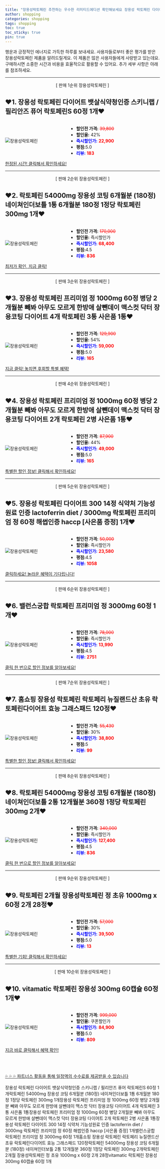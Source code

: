 ```yaml
---
title: "장용성락토페린 추천하는 우수한 리미티드에디션 확인해보세요 장용성 락토페린 다이어트 뱃살식약청인증 스키니랩"
author: shopping
categories: shopping
tags: shopping
toc: true
toc_sticky: true
pin: true
---
```

행운과 긍정적인 에너지로 가득한 하루를 보내세요. 사용자들로부터 좋은 평가를 받은 장용성락토페린 제품을 알려드릴게요. 이 제품은 많은 사용자들에게 사랑받고 있는데요. 구매하시면 소중한 시간과 비용을 효율적으로 활용할 수 있어요. 추가 세부 사항은 아래를 참조하세요.

---
<p class="toplist" style="margin: 0 auto; display: block; width: fit-content;">[ 판매 1순위 장용성락토페린 ]</p>

<h2><strong>❤️1. 장용성 락토페린 다이어트 뱃살식약청인증 스키니랩 / 필리안즈 퓨어 락토페린S 60정 1개❤️</strong></h2>

<div style="display: flex; align-items: center;">
    <div style="flex: 0.4;">
        <img src="https://thumbnail7.coupangcdn.com/thumbnails/remote/230x230ex/image/vendor_inventory/54ae/03ee0179b9addaf31b1306bdd7d9512e448706c945fcd205ebf069914894.png" alt="장용성락토페린" style="max-width: 100%;">
    </div>
    <div style="flex: 0.6; margin-left: 10px;">
        <ul>
            <li><strong>할인전 가격:</strong> <del style="color: red;">39,800</del></li>
            <li><strong>할인율:</strong> 42%</li>
            <li><span style='color:blue'><strong>즉시할인가:</strong></span> <span style='color:red'><strong>22,900</strong></span></li>
            <li><strong>평점:</strong>5.0</li>
            <li><span style='color:blue'><strong>리뷰:</strong></span> <span style='color:red'><strong>183</strong></span></li>
        </ul>
    </div>
</div>
<div class="center">
    <a href="https://selin100587.github.io?lptag=AF9450613&subid=githubio&pageKey=7447136388&traceid=V0-153&itemId=21131143742&vendorItemId=88187272649" class="myButton">
        한정된 시간! 클릭해서 확인하세요!
    </a>
</div>


---
<p class="toplist" style="margin: 0 auto; display: block; width: fit-content;">[ 판매 2순위 장용성락토페린 ]</p>

<h2><strong>❤️2. 락토페린 54000mg 장용성 코팅 6개월분 (180정) 네이쳐인더보틀 1통 6개월분 180정 1정당 락토페린 300mg 1개❤️</strong></h2>

<div style="display: flex; align-items: center;">
    <div style="flex: 0.4;">
        <img src="https://thumbnail8.coupangcdn.com/thumbnails/remote/230x230ex/image/vendor_inventory/d871/18c92e22dfef816479393e5a7b509063c25926d5decb7bfd2d64fc5fdfef.jpg" alt="장용성락토페린" style="max-width: 100%;">
    </div>
    <div style="flex: 0.6; margin-left: 10px;">
        <ul>
            <li><strong>할인전 가격:</strong> <del style="color: red;">170,000</del></li>
            <li><strong>할인율:</strong> 즉시할인가</li>
            <li><span style='color:blue'><strong>즉시할인가:</strong></span> <span style='color:red'><strong>68,400</strong></span></li>
            <li><strong>평점:</strong>4.5</li>
            <li><span style='color:blue'><strong>리뷰:</strong></span> <span style='color:red'><strong>836</strong></span></li>
        </ul>
    </div>
</div>
<div class="center">
    <a href="https://selin100587.github.io?lptag=AF9450613&subid=githubio&pageKey=6946847447&traceid=V0-153&itemId=16864467321&vendorItemId=84046210535" class="myButton">
        최저가 확인, 지금 클릭!
    </a>
</div>


---
<p class="toplist" style="margin: 0 auto; display: block; width: fit-content;">[ 판매 3순위 장용성락토페린 ]</p>

<h2><strong>❤️3. 장용성 락토페린 프리미엄 정 1000mg 60정 병당 2개월분 빼봐 아무도 모르게 한방애 살뺀데이 맥스컷 닥터 장용코팅 다이어트 4개 락토페린 3통 사은품 1통❤️</strong></h2>

<div style="display: flex; align-items: center;">
    <div style="flex: 0.4;">
        <img src="https://thumbnail9.coupangcdn.com/thumbnails/remote/230x230ex/image/vendor_inventory/00ee/33d858f2cdda9fadea2ec2e6e435fc23c64e9e14c5384e1684706d8af657.png" alt="장용성락토페린" style="max-width: 100%;">
    </div>
    <div style="flex: 0.6; margin-left: 10px;">
        <ul>
            <li><strong>할인전 가격:</strong> <del style="color: red;">129,900</del></li>
            <li><strong>할인율:</strong> 54%</li>
            <li><span style='color:blue'><strong>즉시할인가:</strong></span> <span style='color:red'><strong>59,000</strong></span></li>
            <li><strong>평점:</strong>5.0</li>
            <li><span style='color:blue'><strong>리뷰:</strong></span> <span style='color:red'><strong>165</strong></span></li>
        </ul>
    </div>
</div>
<div class="center">
    <a href="https://selin100587.github.io?lptag=AF9450613&subid=githubio&pageKey=7679283600&traceid=V0-153&itemId=20507004431&vendorItemId=83472593361" class="myButton">
        지금 클릭! 놓치면 후회할 특별 혜택!
    </a>
</div>


---
<p class="toplist" style="margin: 0 auto; display: block; width: fit-content;">[ 판매 4순위 장용성락토페린 ]</p>

<h2><strong>❤️4. 장용성 락토페린 프리미엄 정 1000mg 60정 병당 2개월분 빼봐 아무도 모르게 한방애 살뺀데이 맥스컷 닥터 장용코팅 다이어트 2개 락토페린 2병 사은품 1통❤️</strong></h2>

<div style="display: flex; align-items: center;">
    <div style="flex: 0.4;">
        <img src="https://thumbnail9.coupangcdn.com/thumbnails/remote/230x230ex/image/vendor_inventory/9583/1ef99ca1feb9469b081dbc42ef6c83c68eb0b7ec4b25ae327aee91c90d6e.png" alt="장용성락토페린" style="max-width: 100%;">
    </div>
    <div style="flex: 0.6; margin-left: 10px;">
        <ul>
            <li><strong>할인전 가격:</strong> <del style="color: red;">87,900</del></li>
            <li><strong>할인율:</strong> 44%</li>
            <li><span style='color:blue'><strong>즉시할인가:</strong></span> <span style='color:red'><strong>49,000</strong></span></li>
            <li><strong>평점:</strong>5.0</li>
            <li><span style='color:blue'><strong>리뷰:</strong></span> <span style='color:red'><strong>165</strong></span></li>
        </ul>
    </div>
</div>
<div class="center">
    <a href="https://selin100587.github.io?lptag=AF9450613&subid=githubio&pageKey=7679283600&traceid=V0-153&itemId=20507004436&vendorItemId=83472593350" class="myButton">
        특별한 할인 정보! 클릭해서 확인하세요!
    </a>
</div>


---
<p class="toplist" style="margin: 0 auto; display: block; width: fit-content;">[ 판매 5순위 장용성락토페린 ]</p>

<h2><strong>❤️5. 장용성 락토페린 다이어트 300 14정 식약처 기능성원료 인증 lactoferrin diet / 3000mg 락토페린 프리미엄 정 60정 해썹인증 haccp [사은품 증정] 1개❤️</strong></h2>

<div style="display: flex; align-items: center;">
    <div style="flex: 0.4;">
        <img src="https://thumbnail10.coupangcdn.com/thumbnails/remote/230x230ex/image/vendor_inventory/962b/f35644cc76504b4025197f1990adb3a685e4121e5ffb6e18c6f344e2dc76.png" alt="장용성락토페린" style="max-width: 100%;">
    </div>
    <div style="flex: 0.6; margin-left: 10px;">
        <ul>
            <li><strong>할인전 가격:</strong> <del style="color: red;">50,000</del></li>
            <li><strong>할인율:</strong> 즉시할인가</li>
            <li><span style='color:blue'><strong>즉시할인가:</strong></span> <span style='color:red'><strong>23,580</strong></span></li>
            <li><strong>평점:</strong>4.5</li>
            <li><span style='color:blue'><strong>리뷰:</strong></span> <span style='color:red'><strong>1058</strong></span></li>
        </ul>
    </div>
</div>
<div class="center">
    <a href="https://selin100587.github.io?lptag=AF9450613&subid=githubio&pageKey=7313217158&traceid=V0-153&itemId=19685940722&vendorItemId=88375274742" class="myButton">
        클릭하세요! 놀라운 혜택이 기다립니다!
    </a>
</div>


---
<p class="toplist" style="margin: 0 auto; display: block; width: fit-content;">[ 판매 6순위 장용성락토페린 ]</p>

<h2><strong>❤️6. 밸런스궁합 락토페린 프리미엄 정 3000mg 60정 1개❤️</strong></h2>

<div style="display: flex; align-items: center;">
    <div style="flex: 0.4;">
        <img src="https://thumbnail9.coupangcdn.com/thumbnails/remote/230x230ex/image/vendor_inventory/3c95/d4383901cc98058caf5aa6a1ae4df53a3bcb9ea53d8ba7c358e0138974af.jpg" alt="장용성락토페린" style="max-width: 100%;">
    </div>
    <div style="flex: 0.6; margin-left: 10px;">
        <ul>
            <li><strong>할인전 가격:</strong> <del style="color: red;">78,000</del></li>
            <li><strong>할인율:</strong> 즉시할인가</li>
            <li><span style='color:blue'><strong>즉시할인가:</strong></span> <span style='color:red'><strong>13,990</strong></span></li>
            <li><strong>평점:</strong>4.5</li>
            <li><span style='color:blue'><strong>리뷰:</strong></span> <span style='color:red'><strong>2751</strong></span></li>
        </ul>
    </div>
</div>
<div class="center">
    <a href="https://selin100587.github.io?lptag=AF9450613&subid=githubio&pageKey=7350468370&traceid=V0-153&itemId=18913813512&vendorItemId=86086360510" class="myButton">
        클릭 한 번으로 할인 정보를 알아보세요!
    </a>
</div>


---
<p class="toplist" style="margin: 0 auto; display: block; width: fit-content;">[ 판매 7순위 장용성락토페린 ]</p>

<h2><strong>❤️7. 홈쇼핑 장용성 락토페린 락토페리 뉴질랜드산 초유 락토페린다이어트 효능 그래스패드 120정❤️</strong></h2>

<div style="display: flex; align-items: center;">
    <div style="flex: 0.4;">
        <img src="https://thumbnail6.coupangcdn.com/thumbnails/remote/230x230ex/image/vendor_inventory/87be/0d692a8328d9288e5d62fb01bc60cce010795020729e36785099c56e75fd.png" alt="장용성락토페린" style="max-width: 100%;">
    </div>
    <div style="flex: 0.6; margin-left: 10px;">
        <ul>
            <li><strong>할인전 가격:</strong> <del style="color: red;">55,430</del></li>
            <li><strong>할인율:</strong> 30%</li>
            <li><span style='color:blue'><strong>즉시할인가:</strong></span> <span style='color:red'><strong>38,800</strong></span></li>
            <li><strong>평점:</strong>5</li>
            <li><span style='color:blue'><strong>리뷰:</strong></span> <span style='color:red'><strong>99</strong></span></li>
        </ul>
    </div>
</div>
<div class="center">
    <a href="https://selin100587.github.io?lptag=AF9450613&subid=githubio&pageKey=8198516611&traceid=V0-153&itemId=23491330965&vendorItemId=90517788220" class="myButton">
        특별한 할인 정보! 클릭해서 확인하세요!
    </a>
</div>


---
<p class="toplist" style="margin: 0 auto; display: block; width: fit-content;">[ 판매 8순위 장용성락토페린 ]</p>

<h2><strong>❤️8. 락토페린 54000mg 장용성 코팅 6개월분 (180정) 네이쳐인더보틀 2통 12개월분 360정 1정당 락토페린 300mg 2개❤️</strong></h2>

<div style="display: flex; align-items: center;">
    <div style="flex: 0.4;">
        <img src="https://thumbnail9.coupangcdn.com/thumbnails/remote/230x230ex/image/vendor_inventory/f02c/50da6ddc7497ee47244dd7bcfbbe3a6da9807b744eafc43a35ee8eebc97e.jpg" alt="장용성락토페린" style="max-width: 100%;">
    </div>
    <div style="flex: 0.6; margin-left: 10px;">
        <ul>
            <li><strong>할인전 가격:</strong> <del style="color: red;">340,000</del></li>
            <li><strong>할인율:</strong> 즉시할인가</li>
            <li><span style='color:blue'><strong>즉시할인가:</strong></span> <span style='color:red'><strong>127,400</strong></span></li>
            <li><strong>평점:</strong>4.5</li>
            <li><span style='color:blue'><strong>리뷰:</strong></span> <span style='color:red'><strong>836</strong></span></li>
        </ul>
    </div>
</div>
<div class="center">
    <a href="https://selin100587.github.io?lptag=AF9450613&subid=githubio&pageKey=6946847447&traceid=V0-153&itemId=16864467315&vendorItemId=84046210545" class="myButton">
        클릭 한 번으로 할인 정보를 알아보세요!
    </a>
</div>


---
<p class="toplist" style="margin: 0 auto; display: block; width: fit-content;">[ 판매 9순위 장용성락토페린 ]</p>

<h2><strong>❤️9. 락토페린 2개월 장용성락토페린 정 초유 1000mg x 60정 2개 28정❤️</strong></h2>

<div style="display: flex; align-items: center;">
    <div style="flex: 0.4;">
        <img src="https://thumbnail9.coupangcdn.com/thumbnails/remote/230x230ex/image/vendor_inventory/51a3/921470fad214ac9742015087dd20d5d5915f86c47643fb339aacf413c607.jpeg" alt="장용성락토페린" style="max-width: 100%;">
    </div>
    <div style="flex: 0.6; margin-left: 10px;">
        <ul>
            <li><strong>할인전 가격:</strong> <del style="color: red;">57,000</del></li>
            <li><strong>할인율:</strong> 30%</li>
            <li><span style='color:blue'><strong>즉시할인가:</strong></span> <span style='color:red'><strong>39,500</strong></span></li>
            <li><strong>평점:</strong>5.0</li>
            <li><span style='color:blue'><strong>리뷰:</strong></span> <span style='color:red'><strong>13</strong></span></li>
        </ul>
    </div>
</div>
<div class="center">
    <a href="https://selin100587.github.io?lptag=AF9450613&subid=githubio&pageKey=8112751865&traceid=V0-153&itemId=15401894011&vendorItemId=82621896549" class="myButton">
        특별한 기회! 클릭해서 확인하세요!
    </a>
</div>


---
<p class="toplist" style="margin: 0 auto; display: block; width: fit-content;">[ 판매 10순위 장용성락토페린 ]</p>

<h2><strong>❤️10. vitamatic 락토페린 장용성 300mg 60캡슐 60정 1개❤️</strong></h2>

<div style="display: flex; align-items: center;">
    <div style="flex: 0.4;">
        <img src="https://thumbnail9.coupangcdn.com/thumbnails/remote/230x230ex/image/vendor_inventory/fb9b/06320a6d6e48f4a84dbb5eead432b4d6a557a705e8a643ef57dadd526147.jpg" alt="장용성락토페린" style="max-width: 100%;">
    </div>
    <div style="flex: 0.6; margin-left: 10px;">
        <ul>
            <li><strong>할인전 가격:</strong> <del style="color: red;">999,000</del></li>
            <li><strong>할인율:</strong> 쿠폰할인가</li>
            <li><span style='color:blue'><strong>즉시할인가:</strong></span> <span style='color:red'><strong>84,900</strong></span></li>
            <li><strong>평점:</strong>5.0</li>
            <li><span style='color:blue'><strong>리뷰:</strong></span> <span style='color:red'><strong>809</strong></span></li>
        </ul>
    </div>
</div>
<div class="center">
    <a href="https://selin100587.github.io?lptag=AF9450613&subid=githubio&pageKey=7281739072&traceid=V0-153&itemId=18592642065&vendorItemId=85882590741" class="myButton">
        지금 바로 클릭해서 혜택 확인!
    </a>
</div>

<br><br><br>[💦 💦 💦 파트너스 활동을 통해 일정액의 수수료를 제공받을 수 있습니다](https://link.coupang.com/a/bcpT2c)<br><br>장용성 락토페린 다이어트 뱃살식약청인증 스키니랩 / 필리안즈 퓨어 락토페린S 60정 1개락토페린 54000mg 장용성 코팅 6개월분 (180정) 네이쳐인더보틀 1통 6개월분 180정 1정당 락토페린 300mg 1개장용성 락토페린 프리미엄 정 1000mg 60정 병당 2개월분 빼봐 아무도 모르게 한방애 살뺀데이 맥스컷 닥터 장용코팅 다이어트 4개 락토페린 3통 사은품 1통장용성 락토페린 프리미엄 정 1000mg 60정 병당 2개월분 빼봐 아무도 모르게 한방애 살뺀데이 맥스컷 닥터 장용코팅 다이어트 2개 락토페린 2병 사은품 1통장용성 락토페린 다이어트 300 14정 식약처 기능성원료 인증 lactoferrin diet / 3000mg 락토페린 프리미엄 정 60정 해썹인증 haccp [사은품 증정] 1개밸런스궁합 락토페린 프리미엄 정 3000mg 60정 1개홈쇼핑 장용성 락토페린 락토페리 뉴질랜드산 초유 락토페린다이어트 효능 그래스패드 120정락토페린 54000mg 장용성 코팅 6개월분 (180정) 네이쳐인더보틀 2통 12개월분 360정 1정당 락토페린 300mg 2개락토페린 2개월 장용성락토페린 정 초유 1000mg x 60정 2개 28정vitamatic 락토페린 장용성 300mg 60캡슐 60정 1개